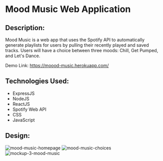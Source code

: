 # Mood Music Web Application
## Description:
Mood Music is a web app that uses the Spotify API to automatically generate playlists for users by pulling their recently played and saved tracks. Users will have a choice between three moods: Chill, Get Pumped, and Let's Dance.

Demo Link: https://moood-music.herokuapp.com/

## Technologies Used:
- ExpressJS
- NodeJS
- ReactJS
- Spotify Web API
- CSS
- JavaScript

## Design:
![mood-music-homepage](https://user-images.githubusercontent.com/82062112/145725045-691d57b4-808f-4118-8051-efea4d5af47c.png)
![mood-music-choices](https://user-images.githubusercontent.com/82062112/145725044-3584653b-eec7-4d3b-80c2-121e9b47e08b.png)
![mockup-3-mood-music](https://user-images.githubusercontent.com/82062112/145725043-00f233f2-2b38-40ac-858d-3660c97c6f3e.png)

